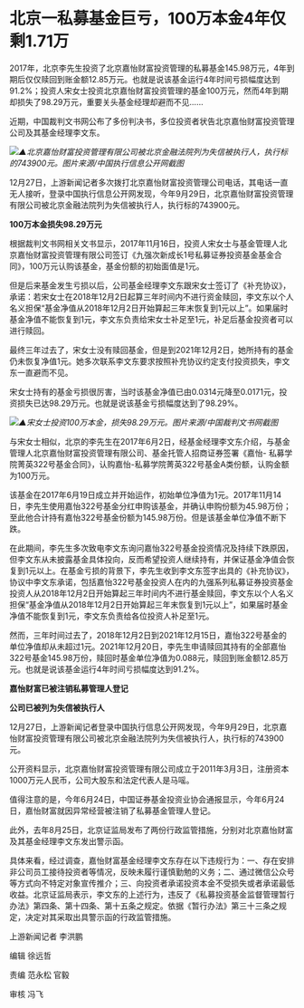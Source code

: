 # 北京一私募基金巨亏，100万本金4年仅剩1.71万

2017年，北京李先生投资了北京嘉怡财富投资管理的私募基金145.98万元，4年到期后仅仅赎回到账金额12.85万元。也就是说该基金运行4年时间亏损幅度达到91.2%；投资人宋女士投资北京嘉怡财富投资管理的基金100万元，然而4年到期却损失了98.29万元，重要关头基金经理却避而不见……

近期，中国裁判文书网公布了多份判决书，多位投资者状告北京嘉怡财富投资管理公司及其基金经理李文东。

![](https://inews.gtimg.com/newsapp_bt/0/15579717042/1000)_▲北京嘉怡财富投资管理有限公司被北京金融法院列为失信被执行人，执行标的743900元。图片来源/中国执行信息公开网截图_

12月27日，上游新闻记者多次拨打北京嘉怡财富投资管理公司电话，其电话一直无人接听，登录中国执行信息公开网发现，今年9月29日，北京嘉怡财富投资管理有限公司被北京金融法院列为失信被执行人，执行标的743900元。

**100万本金损失98.29万元**

根据裁判文书网相关文书显示，2017年11月16日，投资人宋女士与基金管理人北京嘉怡财富投资管理有限公司签订《九强次新成长1号私募证券投资基金基金合同》，100万元认购该基金，基金份额的初始面值是1元。

但是后来基金发生亏损以后，公司基金经理李文东跟宋女士签订了《补充协议》，承诺：若宋女士在2018年12月2日起算三年时间内不进行资金赎回，李文东以个人名义担保“基金净值从2018年12月2日开始算起三年末恢复到1元以上”。如果届时基金净值不能恢复到1元，李文东负责给宋女士补足至1元，补足后基金投资者可以进行赎回。

最终三年过去了，宋女士没有赎回基金，但是到2021年12月2日，她所持有的基金仍未恢复净值1元。她多次联系李文东要求按照补充协议约定支付投资损失，李文东一直避而不见。

宋女士持有的基金亏损很厉害，当时该基金净值已由0.0314元降至0.0171元，投资损失已达98.29万元。也就是说该基金亏损幅度达到了98.29%。

![](https://inews.gtimg.com/newsapp_bt/0/15579717044/1000)_▲宋女士投资100万本金，损失98.29万元。图片来源/中国裁判文书网截图_

与宋女士相似，北京的李先生在2017年6月2日，经基金经理李文东介绍，与基金管理人北京嘉怡财富投资管理有限公司、基金托管人招商证券签署《嘉怡-
私募学院菁英322号基金合同》，认购嘉怡-私募学院菁英322号基金A类份额，认购金额为100万元。

该基金在2017年6月19日成立并开始运作，初始单位净值为1元。2017年11月14日，李先生使用嘉怡322号基金分红申购该基金，并确认申购份额为45.98万份；至此他合计持有嘉怡322号基金份额为145.98万份。但是该基金单位净值不断下跌。

在此期间，李先生多次致电李文东询问嘉怡322号基金投资情况及持续下跌原因，但李文东从未披露基金具体投向，反而希望投资人继续持有，并保证基金净值会恢复到1元以上。在基金亏损的背景下，李先生收到李文东签字出具的《补充协议》，协议中李文东承诺，包括嘉怡322号基金投资人在内的九强系列私募证券投资基金投资人从2018年12月2日开始算起三年时间内不进行基金赎回，李文东以个人名义担保“基金净值从2018年12月2日开始算起三年末恢复到1元以上”，如果届时基金净值不能恢复到1元，李文东负责给各位投资人补足至1元。

然而，三年时间过去了，2018年12月2日到2021年12月15日，嘉怡322号基金的单位净值却从未超过1元。2021年12月20日，李先生申请赎回其持有的全部嘉怡322号基金145.98万份，赎回时基金单位净值为0.088元，赎回到账金额12.85万元。也就是说该基金运行4年时间亏损幅度达到91.2%。

**嘉怡财富已被注销私募管理人登记**

**公司已被列为失信被执行人**

12月27日，上游新闻记者登录中国执行信息公开网发现，今年9月29日，北京嘉怡财富投资管理有限公司被北京金融法院列为失信被执行人，执行标的743900元。

公开资料显示，北京嘉怡财富投资管理有限公司成立于2011年3月3日，注册资本1000万元人民币，公司大股东和法定代表人是马嗂。

值得注意的是，今年6月24日，中国证券基金投资业协会通报显示，今年6月24日，嘉怡财富就因异常经营被注销了私募基金管理人登记。

此外，去年8月25日，北京证监局发布了两份行政监管措施，分别对北京嘉怡财富及其基金经理李文东发出警示函。

具体来看，经过调查，嘉怡财富基金经理李文东存在以下违规行为：一、存在安排非公司员工接待投资者等情况，反映未履行谨慎勤勉的义务；二、通过微信公众号等方式向不特定对象宣传推介；三、向投资者承诺投资本金不受损失或者承诺最低收益。北京证监局表示，李文东的上述行为，违反了《私募投资基金监督管理暂行办法》第四条、第十四条、第十五条之规定。依据《暂行办法》第三十三条之规定，决定对其采取出具警示函的行政监管措施。

上游新闻记者 李洪鹏

编辑 徐远哲

责编 范永松 官毅

审核 冯飞

